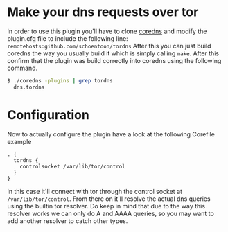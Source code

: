 # Make your dns requests over tor

In order to use this plugin you'll have to clone [coredns](https://github.com/coredns/coredns) and modify the plugin.cfg file to include the following line:
`remotehosts:github.com/schoentoon/tordns`
After this you can just build coredns the way you usually build it which is simply calling `make`. After this confirm that the plugin was build correctly into coredns using the following command.
```bash
$ ./coredns -plugins | grep tordns
  dns.tordns
```

# Configuration

Now to actually configure the plugin have a look at the following Corefile example
```
. {
  tordns {
    controlsocket /var/lib/tor/control
  }
}
```

In this case it'll connect with tor through the control socket at `/var/lib/tor/control`. From there on it'll resolve the actual dns queries using the builtin tor resolver. Do keep in mind that due to the way this resolver works we can only do A and AAAA queries, so you may want to add another resolver to catch other types.